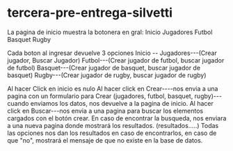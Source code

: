 # tercera-pre-entrega-silvetti

La pagina de inicio muestra la botonera en gral: 
Inicio
Jugadores 
Futbol
Basquet
Rugby

Cada boton al ingresar devuelve 3 opciones
Inicio --
Jugadores---(Crear jugador, Buscar Jugador)
Futbol---(Crear jugador de futbol, buscar jugador de futbol)
Basquet---(Crear jugador de basquet, buscar jugador de basquet)
Rugby---(Crear jugador de rugby, buscar jugador de rugby)

Al hacer Click en inicio es nulo
Al hacer click en Crear----nos envia a una pagina con un formulario para Crear (jugadores, futbol, basquet, rugby)---cuando enviamos los datos, nos devuelve a la pagina de inicio.
Al hacer click en Buscar---nos envia a una pagina para buscar los elementos cargados con el botón crear.
En caso de encontrar la busqueda, nos enviara a una nueva pagina donde mostrará los resultados. (resultados.....)
Todas las opciones nos dan los resultados en caso de encontrarlos, en caso de que "no", mostrará el mensaje de que no existe en la base de datos. 
